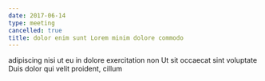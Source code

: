 ```yaml
---
date: 2017-06-14
type: meeting
cancelled: true
title: dolor enim sunt Lorem minim dolore commodo
---
```

adipiscing nisi ut eu in dolore exercitation non Ut sit occaecat sint voluptate Duis dolor qui velit proident, cillum